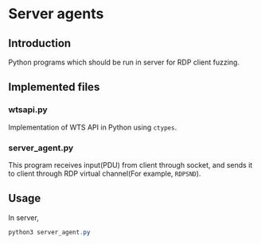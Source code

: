 # Server agents

## Introduction

Python programs which should be run in server for RDP client fuzzing.

## Implemented files

### wtsapi.py

Implementation of WTS API in Python using `ctypes`.

### server_agent.py

This program receives input(PDU) from client through socket, and sends it to client through RDP virtual channel(For example, `RDPSND`).

## Usage

In server,

```powershell
python3 server_agent.py
```
